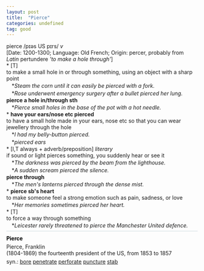 ```yaml
---
layout: post
title:  "Pierce"
categories: undefined
tag: good
---
```

<DIV style="MARGIN: 0px 0px 5px">pierce /pɪəs US pɪrs/ <I>v</I> <BR>[Date: 1200-1300; Language: Old French; Origin: percer, probably from <I>Latin</I> pertundere <I>'to make a hole through'</I>]<BR>* [T] <BR>to make a small hole in or through something, using an object with a sharp point<BR>　*<I>Steam the corn until it can easily be pierced with a fork.</I><BR>　*<I>Rose underwent emergency surgery after a bullet pierced her lung.</I><BR><B>pierce a hole in/through sth</B><BR>　*<I>Pierce small holes in the base of the pot with a hot needle.</I><BR>* <B>have your ears/nose etc pierced</B><BR>to have a small hole made in your ears, nose etc so that you can wear jewellery through the hole<BR>　*<I>I had my belly-button pierced.</I><BR>　*<I>pierced ears</I><BR>* [I,T always + adverb/preposition] <I>literary</I> <BR>if sound or light pierces something, you suddenly hear or see it<BR>　*<I>The darkness was pierced by the beam from the lighthouse.</I><BR>　*<I>A sudden scream pierced the silence.</I><BR><B>pierce through</B><BR>　*<I>The men's lanterns pierced through the dense mist.</I><BR>* <B>pierce sb's heart</B><BR>to make someone feel a strong emotion such as pain, sadness, or love<BR>　*<I>Her memories sometimes pierced her heart.</I><BR>* [T] <BR>to force a way through something<BR>　*<I>Leicester rarely threatened to pierce the Manchester United defence.</I></DIV></DIV>
<DIV style="BORDER-TOP: #c7d4dc 1px solid; PADDING-BOTTOM: 0px; PADDING-TOP: 5px; PADDING-LEFT: 0px; PADDING-RIGHT: 0px"></DIV>
<DIV style="MARGIN: 5px 0px">
<DIV style="WIDTH: 100%">
<DIV style="FLOAT: left; LINE-HEIGHT: normal"></DIV>
<DIV style="WIDTH: 100%; OVERFLOW-X: hidden">
<DIV style="COLOR: #808080; MARGIN: 0px 0px 5px; LINE-HEIGHT: normal"><SPAN style="FONT-SIZE: 10.5pt; COLOR: #000000; LINE-HEIGHT: normal"><B>Pierce</B></SPAN> </DIV>
<DIV style="MARGIN: 0px 0px 5px">Pierce, Franklin<BR>(1804-1869) the fourteenth president of the US, from 1853 to 1857</DIV>
<DIV style="MARGIN: 0px 0px 5px">
<DIV style="MARGIN: 4px 0px">syn.: <A href="{{ site.baseurl }}/bore"><U>bore</U></A> <A href="{{ site.baseurl }}/penetrate"><U>penetrate</U></A> <A href="{{ site.baseurl }}/perforate"><U>perforate</U></A> <A href="{{ site.baseurl }}/puncture"><U>puncture</U></A> <A href="{{ site.baseurl }}/stab"><U>stab</U></A></DIV></DIV>
